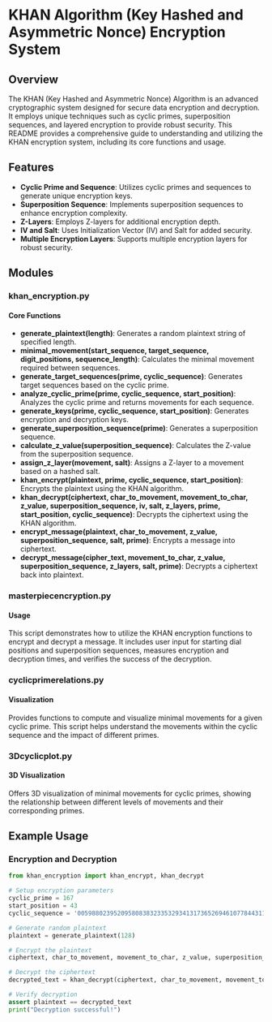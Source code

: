 # KHAN Algorithm (Key Hashed and Asymmetric Nonce) Encryption System

## Overview

The KHAN (Key Hashed and Asymmetric Nonce) Algorithm is an advanced cryptographic system designed for secure data encryption and decryption. It employs unique techniques such as cyclic primes, superposition sequences, and layered encryption to provide robust security. This README provides a comprehensive guide to understanding and utilizing the KHAN encryption system, including its core functions and usage.

## Features

- **Cyclic Prime and Sequence**: Utilizes cyclic primes and sequences to generate unique encryption keys.
- **Superposition Sequence**: Implements superposition sequences to enhance encryption complexity.
- **Z-Layers**: Employs Z-layers for additional encryption depth.
- **IV and Salt**: Uses Initialization Vector (IV) and Salt for added security.
- **Multiple Encryption Layers**: Supports multiple encryption layers for robust security.

## Modules

### khan_encryption.py

#### Core Functions

- **generate_plaintext(length)**: Generates a random plaintext string of specified length.
- **minimal_movement(start_sequence, target_sequence, digit_positions, sequence_length)**: Calculates the minimal movement required between sequences.
- **generate_target_sequences(prime, cyclic_sequence)**: Generates target sequences based on the cyclic prime.
- **analyze_cyclic_prime(prime, cyclic_sequence, start_position)**: Analyzes the cyclic prime and returns movements for each sequence.
- **generate_keys(prime, cyclic_sequence, start_position)**: Generates encryption and decryption keys.
- **generate_superposition_sequence(prime)**: Generates a superposition sequence.
- **calculate_z_value(superposition_sequence)**: Calculates the Z-value from the superposition sequence.
- **assign_z_layer(movement, salt)**: Assigns a Z-layer to a movement based on a hashed salt.
- **khan_encrypt(plaintext, prime, cyclic_sequence, start_position)**: Encrypts the plaintext using the KHAN algorithm.
- **khan_decrypt(ciphertext, char_to_movement, movement_to_char, z_value, superposition_sequence, iv, salt, z_layers, prime, start_position, cyclic_sequence)**: Decrypts the ciphertext using the KHAN algorithm.
- **encrypt_message(plaintext, char_to_movement, z_value, superposition_sequence, salt, prime)**: Encrypts a message into ciphertext.
- **decrypt_message(cipher_text, movement_to_char, z_value, superposition_sequence, z_layers, salt, prime)**: Decrypts a ciphertext back into plaintext.

### masterpiecencryption.py

#### Usage

This script demonstrates how to utilize the KHAN encryption functions to encrypt and decrypt a message. It includes user input for starting dial positions and superposition sequences, measures encryption and decryption times, and verifies the success of the decryption.

### cyclicprimerelations.py

#### Visualization

Provides functions to compute and visualize minimal movements for a given cyclic prime. This script helps understand the movements within the cyclic sequence and the impact of different primes.

### 3Dcyclicplot.py

#### 3D Visualization

Offers 3D visualization of minimal movements for cyclic primes, showing the relationship between different levels of movements and their corresponding primes.

## Example Usage

### Encryption and Decryption

```python
from khan_encryption import khan_encrypt, khan_decrypt

# Setup encryption parameters
cyclic_prime = 167
start_position = 43
cyclic_sequence = '005988023952095808383233532934131736526946107784431137724550898203592814371257485029940119760479041916167664670658682634730538922155688622754491017964071856287425149700598802395209580838323353293413173652694610778443113772455089820359281437125748502994011976047904191616766467065868263473053892215568862275449101796407185628742514970059880239520958083832335329341317365269461077844311377245508982035928143712574850299401197604790419161676646706586826347305389221556886227544910179640718562874251497'[:166]

# Generate random plaintext
plaintext = generate_plaintext(128)

# Encrypt the plaintext
ciphertext, char_to_movement, movement_to_char, z_value, superposition_sequence, iv, salt, z_layers = khan_encrypt(plaintext, cyclic_prime, cyclic_sequence, start_position)

# Decrypt the ciphertext
decrypted_text = khan_decrypt(ciphertext, char_to_movement, movement_to_char, z_value, superposition_sequence, iv, salt, z_layers, cyclic_prime, start_position, cyclic_sequence)

# Verify decryption
assert plaintext == decrypted_text
print("Decryption successful!")
